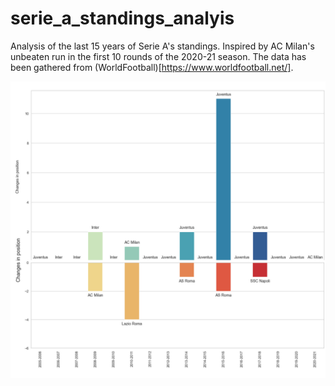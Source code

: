 # serie_a_standings_analyis
Analysis of the last 15 years of Serie A's standings. Inspired by AC Milan's unbeaten run in the first 10 rounds of the 2020-21 season.
The data has been gathered from (WorldFootball)[https://www.worldfootball.net/]. 


![](combined_half_titles.jpg)
